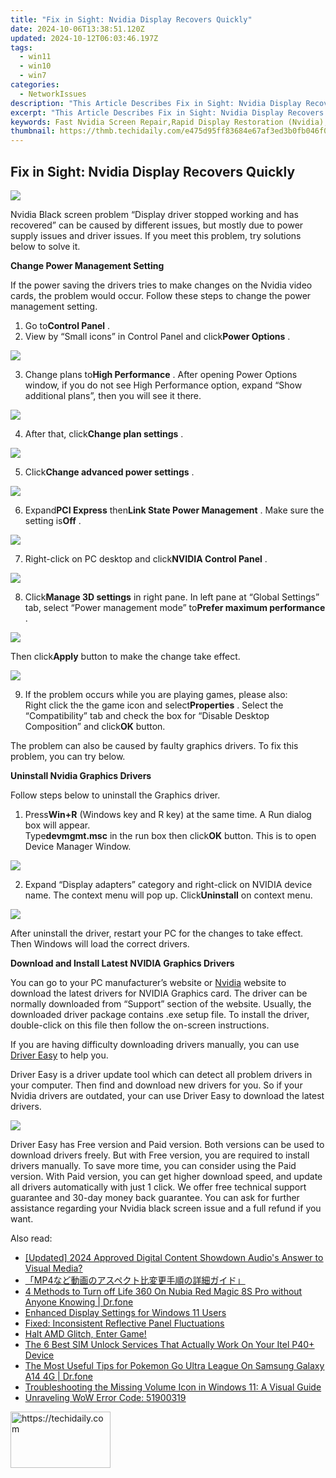 ```yaml
---
title: "Fix in Sight: Nvidia Display Recovers Quickly"
date: 2024-10-06T13:38:51.120Z
updated: 2024-10-12T06:03:46.197Z
tags:
  - win11
  - win10
  - win7
categories:
  - NetworkIssues
description: "This Article Describes Fix in Sight: Nvidia Display Recovers Quickly"
excerpt: "This Article Describes Fix in Sight: Nvidia Display Recovers Quickly"
keywords: Fast Nvidia Screen Repair,Rapid Display Restoration (Nvidia),Swift Image Reconstruction (Nvidia Displays),Accelerated Fix for Nvidia Displays,Quick Recovery of Nvidia Monitors,Nvidia HDMI or DP Connection Issues (Fix),Improved Screen Display Speed
thumbnail: https://thmb.techidaily.com/e475d95ff83684e67af3ed3b0fb046f03e477b4f885c10acf9d70c8e5fd03d37.jpg
---
```


## Fix in Sight: Nvidia Display Recovers Quickly

![](https://images.drivereasy.com/wp-content/uploads/2016/05/display-driver-stopped-responding-and-has-recovered.jpg)

 Nvidia Black screen problem “Display driver stopped working and has recovered” can be caused by different issues, but mostly due to power supply issues and driver issues. If you meet this problem, try solutions below to solve it.

**Change Power Management Setting**

 If the power saving the drivers tries to make changes on the Nvidia video cards, the problem would occur. Follow these steps to change the power management setting.

 1) Go to**Control Panel** .
 2) View by “Small icons” in Control Panel and click**Power Options** .

![](https://images.drivereasy.com/wp-content/uploads/2016/05/img_573c08bd0f6aa.png)

 3) Change plans to**High Performance** . After opening Power Options window, if you do not see High Performance option, expand “Show additional plans”, then you will see it there.

![](https://images.drivereasy.com/wp-content/uploads/2016/05/img_573c09e3a2aee.png)

 4) After that, click**Change plan settings** .

![](https://images.drivereasy.com/wp-content/uploads/2016/05/img_573c0a4a70cf0.png)

 5) Click**Change advanced power settings** .

![](https://images.drivereasy.com/wp-content/uploads/2016/05/img_573c0ab3594da.png)

 6) Expand**PCI Express** then**Link State Power Management** . Make sure the setting is**Off** .

![](https://images.drivereasy.com/wp-content/uploads/2016/05/img_573c0bc516efb.png)

 7) Right-click on PC desktop and click**NVIDIA Control Panel** .

![](https://images.drivereasy.com/wp-content/uploads/2016/05/img_573c0c35ec296.png)

 8) Click**Manage 3D settings** in right pane. In left pane at “Global Settings” tab, select “Power management mode” to**Prefer maximum performance** .

![](https://images.drivereasy.com/wp-content/uploads/2016/05/img_573c0cc228eef.png)

 Then click**Apply** button to make the change take effect.

![](https://images.drivereasy.com/wp-content/uploads/2016/05/img_573c0fb7ef6a4.png)

 9) If the problem occurs while you are playing games, please also:  
 Right click the the game icon and select**Properties** . Select the “Compatibility” tab and check the box for “Disable Desktop Composition” and click**OK** button.

 The problem can also be caused by faulty graphics drivers. To fix this problem, you can try below.

**Uninstall Nvidia Graphics Drivers**

Follow steps below to uninstall the Graphics driver.

 1) Press**Win+R** (Windows key and R key) at the same time. A Run dialog box will appear.  
 Type**devmgmt.msc** in the run box then click**OK** button. This is to open Device Manager Window.

![](https://images.drivereasy.com/wp-content/uploads/2016/05/img_573c18aa82678.png)

 2) Expand “Display adapters” category and right-click on NVIDIA device name. The context menu will pop up. Click**Uninstall** on context menu.

![](https://images.drivereasy.com/wp-content/uploads/2016/05/img_573c18d4267ba.png)

 After uninstall the driver, restart your PC for the changes to take effect. Then Windows will load the correct drivers.

**Download and Install Latest NVIDIA Graphics Drivers**

 You can go to your PC manufacturer’s website or [Nvidia](https://tools.techidaily.com/drivereasy/download/) website to download the latest drivers for NVIDIA Graphics card. The driver can be normally downloaded from “Support” section of the website. Usually, the downloaded driver package contains .exe setup file. To install the driver, double-click on this file then follow the on-screen instructions.

 If you are having difficulty downloading drivers manually, you can use [Driver Easy](https://tools.techidaily.com/drivereasy/download/) to help you.

 Driver Easy is a driver update tool which can detect all problem drivers in your computer. Then find and download new drivers for you. So if your Nvidia drivers are outdated, your can use Driver Easy to download the latest drivers.

![](https://images.drivereasy.com/wp-content/uploads/2017/04/img_58ef1551ce774.jpg)

 Driver Easy has Free version and Paid version. Both versions can be used to download drivers freely. But with Free version, you are required to install drivers manually. To save more time, you can consider using the Paid version. With Paid version, you can get higher download speed, and update all drivers automatically with just 1 click. We offer free technical support guarantee and 30-day money back guarantee. You can ask for further assistance regarding your Nvidia black screen issue and a full refund if you want.

<ins class="adsbygoogle"
     style="display:block"
     data-ad-format="autorelaxed"
     data-ad-client="ca-pub-7571918770474297"
     data-ad-slot="1223367746"></ins>

<ins class="adsbygoogle"
     style="display:block"
     data-ad-client="ca-pub-7571918770474297"
     data-ad-slot="8358498916"
     data-ad-format="auto"
     data-full-width-responsive="true"></ins>

<span class="atpl-alsoreadstyle">Also read:</span>
<div><ul>
<li><a href="https://fox-direct.techidaily.com/updated-2024-approved-digital-content-showdown-audios-answer-to-visual-media/"><u>[Updated] 2024 Approved Digital Content Showdown Audio's Answer to Visual Media?</u></a></li>
<li><a href="https://some-knowledge.techidaily.com/1726028791479-mp4/"><u>「MP4など動画のアスペクト比変更手順の詳細ガイド」</u></a></li>
<li><a href="https://location-fake.techidaily.com/4-methods-to-turn-off-life-360-on-nubia-red-magic-8s-pro-without-anyone-knowing-drfone-by-drfone-virtual-android/"><u>4 Methods to Turn off Life 360 On Nubia Red Magic 8S Pro without Anyone Knowing | Dr.fone</u></a></li>
<li><a href="https://network-issues.techidaily.com/enhanced-display-settings-for-windows-11-users/"><u>Enhanced Display Settings for Windows 11 Users</u></a></li>
<li><a href="https://network-issues.techidaily.com/fixed-inconsistent-reflective-panel-fluctuations/"><u>Fixed: Inconsistent Reflective Panel Fluctuations</u></a></li>
<li><a href="https://network-issues.techidaily.com/1719974119817-halt-amd-glitch-enter-game/"><u>Halt AMD Glitch, Enter Game!</u></a></li>
<li><a href="https://sim-unlock.techidaily.com/the-6-best-sim-unlock-services-that-actually-work-on-your-itel-p40plus-device-by-drfone-android/"><u>The 6 Best SIM Unlock Services That Actually Work On Your Itel P40+ Device</u></a></li>
<li><a href="https://change-location.techidaily.com/the-most-useful-tips-for-pokemon-go-ultra-league-on-samsung-galaxy-a14-4g-drfone-by-drfone-virtual-android/"><u>The Most Useful Tips for Pokemon Go Ultra League On Samsung Galaxy A14 4G | Dr.fone</u></a></li>
<li><a href="https://win-howtos.techidaily.com/troubleshooting-the-missing-volume-icon-in-windows-11-a-visual-guide/"><u>Troubleshooting the Missing Volume Icon in Windows 11: A Visual Guide</u></a></li>
<li><a href="https://network-issues.techidaily.com/unraveling-wow-error-code-51900319/"><u>Unraveling WoW Error Code: 51900319</u></a></li>
</ul></div>

<!-- affiliate ads begin -->
<a href="https://aligracehair.sjv.io/c/5597632/2135410/19272" target="_top" id="2135410">
  <img src="//a.impactradius-go.com/display-ad/19272-2135410" border="0" alt="https://techidaily.com" width="160" height="90"/>
</a>
<img height="0" width="0" src="https://aligracehair.sjv.io/i/5597632/2135410/19272" style="position:absolute;visibility:hidden;" border="0" />
<!-- affiliate ads end -->

